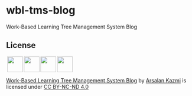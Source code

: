 # wbl-tms-blog
Work-Based Learning Tree Management System Blog

## License
<img style="height:42px!important;margin-left:3px;vertical-align:text-bottom;" src="https://mirrors.creativecommons.org/presskit/icons/cc.svg?ref=chooser-v1"><img style="height:42px!important;margin-left:3px;vertical-align:text-bottom;" src="https://mirrors.creativecommons.org/presskit/icons/by.svg?ref=chooser-v1"><img style="height:42px!important;margin-left:3px;vertical-align:text-bottom;" src="https://mirrors.creativecommons.org/presskit/icons/nc.svg?ref=chooser-v1"><img style="height:42px!important;margin-left:3px;vertical-align:text-bottom;" src="https://mirrors.creativecommons.org/presskit/icons/nd.svg?ref=chooser-v1">

<p xmlns:cc="http://creativecommons.org/ns#" xmlns:dct="http://purl.org/dc/terms/"><a property="dct:title" rel="cc:attributionURL" href="https://that1m8head.github.io/wbl-tms-block">Work-Based Learning Tree Management System Blog</a> by <a rel="cc:attributionURL dct:creator" property="cc:attributionName" href="https://that1m8head.github.io">Arsalan Kazmi</a> is licensed under <a href="http://creativecommons.org/licenses/by-nc-nd/4.0/?ref=chooser-v1" target="_blank" rel="license noopener noreferrer" style="display:inline-block;">CC BY-NC-ND 4.0</a></p> 
